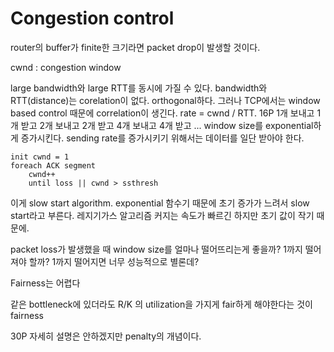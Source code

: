 # Congestion control
router의 buffer가 finite한 크기라면 packet drop이 발생할 것이다.

cwnd : congestion window

large bandwidth와 large RTT를 동시에 가질 수 있다.
bandwidth와 RTT(distance)는 corelation이 없다. orthogonal하다.
그러나 TCP에서는 window based control 때문에 correlation이 생긴다.
rate = cwnd / RTT.
16P
1개 보내고 1개 받고 2개 보내고 2개 받고 4개 보내고 4개 받고 ... 
window size를 exponential하게 증가시킨다.
sending rate를 증가시키기 위해서는 데이터를 일단 받아야 한다.
```pseudocode
init cwnd = 1
foreach ACK segment
	cwnd++
	until loss || cwnd > ssthresh
```
이게 slow start algorithm.
exponential 함수기 때문에 초기 증가가 느려서 slow start라고 부른다. 레지기가스 알고리즘
커지는 속도가 빠르긴 하지만 초기 값이 작기 때문에.

packet loss가 발생했을 때 window size를 얼마나 떨어뜨리는게 좋을까? 1까지 떨어져야 할까? 1까지 떨어지면 너무 성능적으로 별론데?

Fairness는 어렵다

같은 bottleneck에 있더라도 R/K 의 utilization을 가지게 fair하게 해야한다는 것이 fairness

30P
자세히 설명은 안하겠지만 penalty의 개념이다.